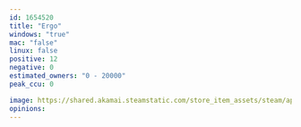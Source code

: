 ```yaml
---
id: 1654520
title: "Ergo"
windows: "true"
mac: "false"
linux: false
positive: 12
negative: 0
estimated_owners: "0 - 20000"
peak_ccu: 0

image: https://shared.akamai.steamstatic.com/store_item_assets/steam/apps/1654520/header.jpg?t=1675890238
opinions:
---
```

